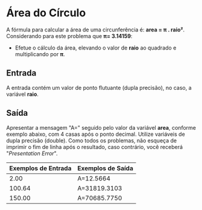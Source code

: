 # Área do Círculo
A fórmula para calcular a área de uma circunferência é: **area = π . raio²**. Considerando para este problema que **π= 3.14159**:

- Efetue o cálculo da área, elevando o valor de **raio** ao quadrado e multiplicando por **π**.

## Entrada

A entrada contém um valor de ponto flutuante (dupla precisão), no caso, a variável **raio**.

## Saída

Apresentar a mensagem "A=" seguido pelo valor da variável **area**, conforme exemplo abaixo, com 4 casas após o ponto decimal. Utilize variáveis de dupla precisão (double). Como todos os problemas, não esqueça de imprimir o fim de linha após o resultado, caso contrário, você receberá "_Presentation Error_".

| Exemplos de Entrada  | Exemplos de Saída |
| ------------- | ------------- |
| 2.00  | A=12.5664  |
| 100.64  | A=31819.3103  |
|150.00  | A=70685.7750  |
